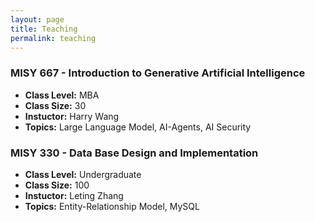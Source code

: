 ```yaml
---
layout: page
title: Teaching
permalink: teaching
---
```

### MISY 667 - Introduction to Generative Artificial Intelligence 
- **Class Level:** MBA
- **Class Size:** 30
- **Instuctor:** Harry Wang
- **Topics:** Large Language Model, AI-Agents, AI Security

### MISY 330 - Data Base Design and Implementation 
- **Class Level:** Undergraduate 
- **Class Size:** 100
- **Instuctor:** Leting Zhang
- **Topics:** Entity-Relationship Model, MySQL

